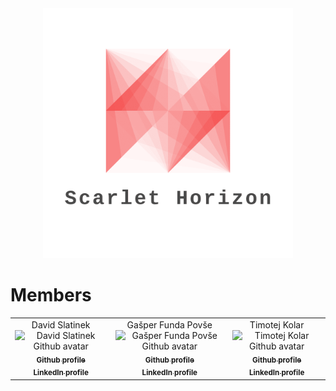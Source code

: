 <div align="center">
    <img src="logo.png" alt="Organization logo" width="400px">
</div>

# Members

<table>
    <tbody>
        <tr>
            <td align="center">
                <div align="center">David Slatinek</div>
                <img src="https://avatars.githubusercontent.com/u/79467409?v=4" width="100px;" alt="David Slatinek Github avatar"/>
                <br/>
                <a href="https://github.com/david-slatinek">
                <sub><b>Github profile</b></sub>
                </a>
                <br>
                <a href="https://www.linkedin.com/in/david-slatinek/">
                <sub><b>LinkedIn profile</b></sub>
                </a>
            </td>
            <td align="center">
                <div align="center">Gašper Funda Povše</div>
                <img src="https://avatars.githubusercontent.com/u/39793309?v=4" width="100px;" alt="Gašper Funda Povše Github avatar"/>
                <br/>
                <a href="https://github.com/GasperFunda">
                <sub><b>Github profile</b></sub>
                </a>
                <br>
                <a href="https://www.linkedin.com/in/ga%C5%A1per-funda-6a871a203/">
                <sub><b>LinkedIn profile</b></sub>
                </a>
            </td>
            <td align="center">
                <div align="center">Timotej Kolar</div>
                <img src="https://avatars.githubusercontent.com/u/79761350?v=4" width="100px;" alt="Timotej Kolar Github avatar"/>
                <br/>
                <a href="https://github.com/TimotejKolar">
                <sub><b>Github profile</b></sub>
                </a>
                <br>
                <a href="https://www.linkedin.com/in/timotej-kolar-a89693262/">
                <sub><b>LinkedIn profile</b></sub>
                </a>
            </td>
        </tr>
    </tbody>
</table>
